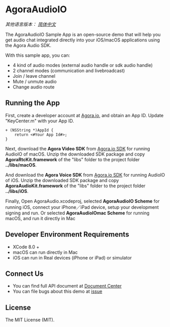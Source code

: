 # AgoraAudioIO

*其他语言版本： [简体中文](README.cn.md)*

The AgoraAudioIO Sample App is an open-source demo that will help you get audio chat integrated directly into your iOS/macOS applications using the Agora Audio SDK.

With this sample app, you can:

- 4 kind of audio modes (external audio handle or sdk audio handle)
- 2 channel modes (communication and livebroadcast)
- Join / leave channel
- Mute / unmute audio
- Change audio route


## Running the App
First, create a developer account at [Agora.io](https://dashboard.agora.io/signin/), and obtain an App ID. Update "KeyCenter.m" with your App ID.

```
+ (NSString *)AppId {
    return <#Your App Id#>;
}
```

Next, download the **Agora Video SDK** from [Agora.io SDK](https://www.agora.io/en/blog/download/) for running AudioIO of macOS. Unzip the downloaded SDK package and copy **AgoraRtcKit.framework** of the "libs" folder to the project folder **../libs/macOS**.

And download the **Agora Voice SDK** from [Agora.io SDK](https://www.agora.io/en/blog/download/) for running AudioIO of iOS. Unzip the downloaded SDK package and copy **AgoraAudioKit.framework** of the "libs" folder to the project folder **../libs/iOS**.

Finally, Open AgoraAudio.xcodeproj, selected **AgoraAudioIO Scheme** for running iOS, connect your iPhone／iPad device, setup your development signing and run.
Or selected **AgoraAudioIOmac Scheme** for running macOS,
and run it directly in Mac

## Developer Environment Requirements
* XCode 8.0 +
* macOS can run directly in Mac
* iOS can run in Real devices (iPhone or iPad) or simulator

## Connect Us

- You can find full API document at [Document Center](https://docs.agora.io/en/)
- You can file bugs about this demo at [issue](https://github.com/AgoraIO/Advanced-Audio/issues)

## License

The MIT License (MIT).
